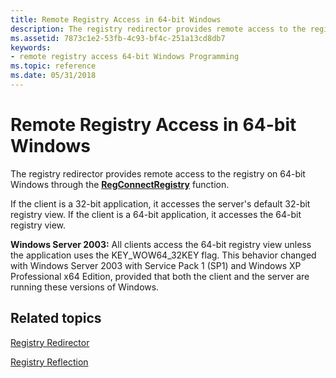 ```yaml
---
title: Remote Registry Access in 64-bit Windows
description: The registry redirector provides remote access to the registry on 64-bit Windows through the RegConnectRegistry function.
ms.assetid: 7873c1e2-53fb-4c93-bf4c-251a13cd8db7
keywords:
- remote registry access 64-bit Windows Programming
ms.topic: reference
ms.date: 05/31/2018
---
```


# Remote Registry Access in 64-bit Windows

The registry redirector provides remote access to the registry on 64-bit Windows through the [**RegConnectRegistry**](/windows/desktop/api/winreg/nf-winreg-regconnectregistrya) function.

If the client is a 32-bit application, it accesses the server's default 32-bit registry view. If the client is a 64-bit application, it accesses the 64-bit registry view.

**Windows Server 2003:** All clients access the 64-bit registry view unless the application uses the KEY\_WOW64\_32KEY flag. This behavior changed with Windows Server 2003 with Service Pack 1 (SP1) and Windows XP Professional x64 Edition, provided that both the client and the server are running these versions of Windows.

## Related topics

<dl> <dt>

[Registry Redirector](registry-redirector.md)
</dt> <dt>

[Registry Reflection](registry-reflection.md)
</dt> </dl>

 

 
